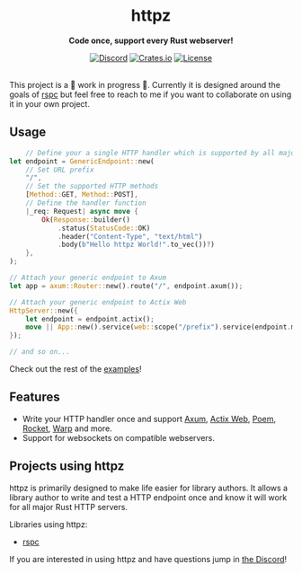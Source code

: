 <div align="center">
    <h1>httpz</h1>
    <p><b>Code once, support every Rust webserver!</b></p>
    <a href="https://discord.gg/4V9M5sksw8"><img src="https://img.shields.io/discord/1011665225809924136?style=flat-square" alt="Discord"></a>
    <a href="https://crates.io/crates/httpz"><img src="https://img.shields.io/crates/d/httpz?style=flat-square" alt="Crates.io"></a>
    <a href="/LICENSE.md"><img src="https://img.shields.io/crates/l/httpz?style=flat-square" alt="License"></a>
</div>

<br>

This project is a 🚧 work in progress 🚧. Currently it is designed around the goals of [rspc](https://rspc.otbeaumont.me) but feel free to reach to me if you want to collaborate on using it in your own project.

## Usage

```rust
    // Define your a single HTTP handler which is supported by all major Rust webservers.
let endpoint = GenericEndpoint::new(
    // Set URL prefix
    "/",
    // Set the supported HTTP methods
    [Method::GET, Method::POST],
    // Define the handler function
    |_req: Request| async move {
        Ok(Response::builder()
            .status(StatusCode::OK)
            .header("Content-Type", "text/html")
            .body(b"Hello httpz World!".to_vec())?)
    },
);

// Attach your generic endpoint to Axum
let app = axum::Router::new().route("/", endpoint.axum());

// Attach your generic endpoint to Actix Web
HttpServer::new({
    let endpoint = endpoint.actix();
    move || App::new().service(web::scope("/prefix").service(endpoint.mount()))
});

// and so on...
```

Check out the rest of the [examples](/examples)!
## Features

 - Write your HTTP handler once and support [Axum](https://github.com/tokio-rs/axum), [Actix Web](https://actix.rs/), [Poem](https://github.com/poem-web/poem), [Rocket](https://rocket.rs), [Warp](https://github.com/seanmonstar/warp) and more.
 - Support for websockets on compatible webservers.

## Projects using httpz

httpz is primarily designed to make life easier for library authors. It allows a library author to write and test a HTTP endpoint once and know it will work for all major Rust HTTP servers.

Libraries using httpz:

 - [rspc](https://github.com/oscartbeaumont/rspc)

If you are interested in using httpz and have questions jump in [the Discord](https://discord.gg/4V9M5sksw8)!
